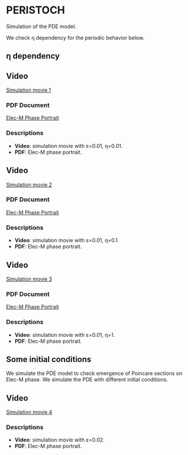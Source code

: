 # PERISTOCH

Simulation of the PDE model.

We check &eta; dependency for the periodic behavior below.

## &eta; dependency

## Video
[Simulation movie 1](https://github.com/Hiro06190/PERISTOCH/assets/40862678/92f34e80-03e5-4d86-8d3e-c3d5ca80b48b)

### PDF Document
[Elec-M Phase Portrait](slow_fast_ep0.01_eta100.pdf)

### Descriptions
- **Video**: simulation movie with &epsilon;=0.01, &eta;=0.01.
- **PDF**: Elec-M phase portrait.

## Video
[Simulation movie 2](https://github.com/Hiro06190/PERISTOCH/assets/40862678/d2976c9d-f213-48ef-9b67-75ece7d73795)

### PDF Document
[Elec-M Phase Portrait](slow_fast_ep0.01_eta10.pdf)

### Descriptions
- **Video**: simulation movie with &epsilon;=0.01, &eta;=0.1.
- **PDF**: Elec-M phase portrait.

## Video
[Simulation movie 3](https://github.com/Hiro06190/PERISTOCH/assets/40862678/51490627-9cd2-44e3-b23f-a47f848dede7)

### PDF Document
[Elec-M Phase Portrait](slow_fast_ep0.01_eta1.pdf)

### Descriptions
- **Video**: simulation movie with &epsilon;=0.01, &eta;=1.
- **PDF**: Elec-M phase portrait.

## Some initial conditions

We simulate the PDE model to check emergence of Poincare sections on Elec-M phase. We simulate the PDE with different initial conditions.

## Video
[Simulation movie 4](https://github.com/Hiro06190/PERISTOCH/assets/40862678/33c8357c-0341-41e9-ac3e-3272505bcac8)

### Descriptions
- **Video**: simulation movie with &epsilon;=0.02.
- **PDF**: Elec-M phase portrait.



